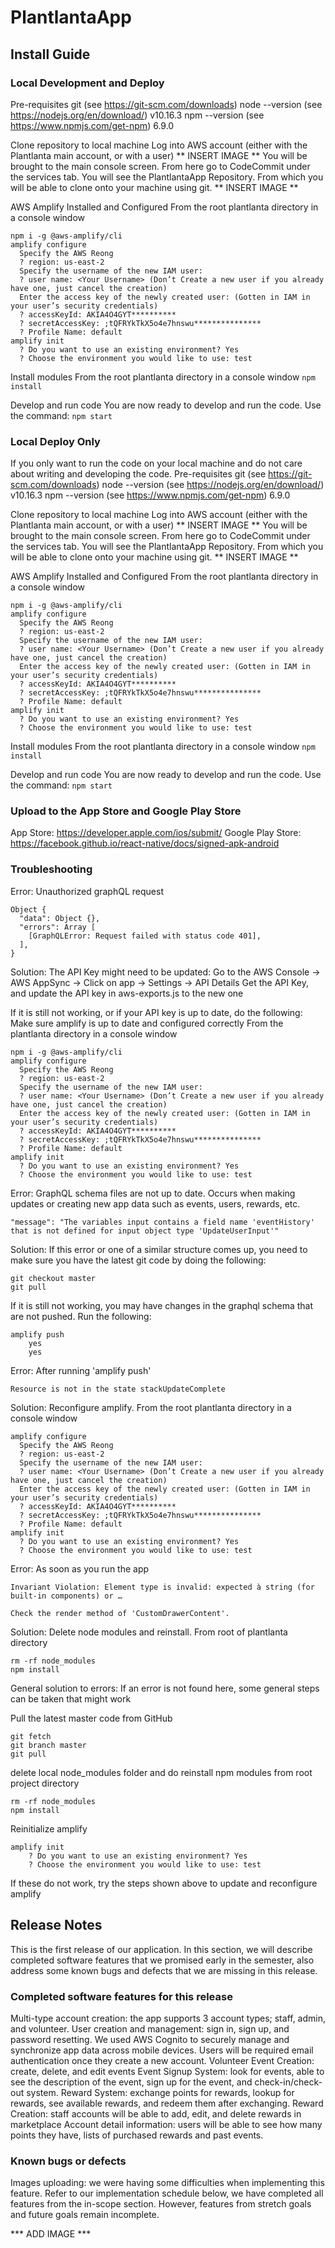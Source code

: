 # PlantlantaApp

## Install Guide

### Local Development and Deploy
Pre-requisites
  git (see https://git-scm.com/downloads)
  node --version (see https://nodejs.org/en/download/)
  v10.16.3
  npm --version (see https://www.npmjs.com/get-npm)
  6.9.0

Clone repository to local machine
  Log into AWS account (either with the Plantlanta main account, or with a user)
  ** INSERT IMAGE **
  You will be brought to the main console screen.
  From here go to CodeCommit under the services tab.
  You will see the PlantlantaApp Repository. From which you will be able to clone onto your machine using git.
  ** INSERT IMAGE **

AWS Amplify Installed and Configured
  From the root plantlanta directory in a console window
  ```
  npm i -g @aws-amplify/cli
  amplify configure
    Specify the AWS Reong
    ? region: us-east-2
    Specify the username of the new IAM user:
    ? user name: <Your Username> (Don’t Create a new user if you already have one, just cancel the creation)
    Enter the access key of the newly created user: (Gotten in IAM in your user’s security credentials)
    ? accessKeyId: AKIA4O4GYT**********
    ? secretAccessKey: ;tQFRYkTkX5o4e7hnswu***************
    ? Profile Name: default
  amplify init
    ? Do you want to use an existing environment? Yes
    ? Choose the environment you would like to use: test
  ```

Install modules
  From the root plantlanta directory in a console window
  ``` npm install ```

Develop and run code
  You are now ready to develop and run the code. Use the command:
  ```npm start```

### Local Deploy Only
If you only want to run the code on your local machine and do not care about writing and developing the code.
Pre-requisites
  git (see https://git-scm.com/downloads)
  node --version (see https://nodejs.org/en/download/)
  v10.16.3
  npm --version (see https://www.npmjs.com/get-npm)
  6.9.0

Clone repository to local machine
  Log into AWS account (either with the Plantlanta main account, or with a user)
  ** INSERT IMAGE **
  You will be brought to the main console screen.
  From here go to CodeCommit under the services tab.
  You will see the PlantlantaApp Repository. From which you will be able to clone onto your machine using git.
  ** INSERT IMAGE **

AWS Amplify Installed and Configured
  From the root plantlanta directory in a console window
  ```
  npm i -g @aws-amplify/cli
  amplify configure
    Specify the AWS Reong
    ? region: us-east-2
    Specify the username of the new IAM user:
    ? user name: <Your Username> (Don’t Create a new user if you already have one, just cancel the creation)
    Enter the access key of the newly created user: (Gotten in IAM in your user’s security credentials)
    ? accessKeyId: AKIA4O4GYT**********
    ? secretAccessKey: ;tQFRYkTkX5o4e7hnswu***************
    ? Profile Name: default
  amplify init
    ? Do you want to use an existing environment? Yes
    ? Choose the environment you would like to use: test
  ```

Install modules
  From the root plantlanta directory in a console window
  ``` npm install ```

Develop and run code
  You are now ready to develop and run the code. Use the command:
  ```npm start```

### Upload to the App Store and Google Play Store
App Store: https://developer.apple.com/ios/submit/
Google Play Store: https://facebook.github.io/react-native/docs/signed-apk-android

### Troubleshooting
Error: Unauthorized graphQL request
```
Object {
  "data": Object {},
  "errors": Array [
    [GraphQLError: Request failed with status code 401],
  ],
}
```

Solution:
  The API Key might need to be updated:
  Go to the AWS Console → AWS AppSync → Click on app → Settings → API Details
  Get the API Key, and update the API key in aws-exports.js to the new one

  If it is still not working, or if your API key is up to date, do the following:
  Make sure amplify is up to date and configured correctly
  From the plantlanta directory in a console window

  ```
  npm i -g @aws-amplify/cli
  amplify configure
    Specify the AWS Reong
    ? region: us-east-2
    Specify the username of the new IAM user:
    ? user name: <Your Username> (Don’t Create a new user if you already have one, just cancel the creation)
    Enter the access key of the newly created user: (Gotten in IAM in your user’s security credentials)
    ? accessKeyId: AKIA4O4GYT**********
    ? secretAccessKey: ;tQFRYkTkX5o4e7hnswu***************
    ? Profile Name: default
  amplify init
    ? Do you want to use an existing environment? Yes
    ? Choose the environment you would like to use: test
  ```
 
Error: GraphQL schema files are not up to date. Occurs when making updates or creating new app data such as events, users, rewards, etc. 
```
"message": "The variables input contains a field name 'eventHistory' that is not defined for input object type 'UpdateUserInput'"
```

Solution:
  If this error or one of a similar structure comes up, you need to make sure you have the latest git code by doing   the following:
  ```
  git checkout master
  git pull
  ```
  If it is still not working, you may have changes in the graphql schema that are not pushed. Run the following:
  ```
  amplify push
      yes
      yes
  ```

Error: After running 'amplify push'
```
Resource is not in the state stackUpdateComplete
```

Solution:
  Reconfigure amplify. From the root plantlanta directory in a console window
  ```
  amplify configure
    Specify the AWS Reong
    ? region: us-east-2
    Specify the username of the new IAM user:
    ? user name: <Your Username> (Don’t Create a new user if you already have one, just cancel the creation)
    Enter the access key of the newly created user: (Gotten in IAM in your user’s security credentials)
    ? accessKeyId: AKIA4O4GYT**********
    ? secretAccessKey: ;tQFRYkTkX5o4e7hnswu***************
    ? Profile Name: default
  amplify init
    ? Do you want to use an existing environment? Yes
    ? Choose the environment you would like to use: test
  ```

Error: As soon as you run the app
```
Invariant Violation: Element type is invalid: expected à string (for built-in components) or …

Check the render method of 'CustomDrawerContent'.
```

Solution:
  Delete node modules and reinstall. From root of plantlanta directory
  ```
  rm -rf node_modules
  npm install
  ```
  
  
General solution to errors:
  If an error is not found here, some general steps can be taken that might work
  
  Pull the latest master code from GitHub
  ```
  git fetch
  git branch master
  git pull
  ```
  
  delete local node_modules folder and do reinstall npm modules
  from root project directory
  ```
  rm -rf node_modules
  npm install
  ```
 
  Reinitialize amplify
  ```
  amplify init
	  ? Do you want to use an existing environment? Yes
	  ? Choose the environment you would like to use: test
  ```
  If these do not work, try the steps shown above to update and reconfigure amplify

## Release Notes
This is the first release of our application. In this section, we will describe completed software features that we promised early in the semester, also address some known bugs and defects that we are missing in this release.

### Completed software features for this release
Multi-type account creation: the app supports 3 account types; staff, admin, and volunteer. 
User creation and management: sign in, sign up, and password resetting. We used AWS Cognito to securely manage and synchronize app data across mobile devices. Users will be required email authentication once they create a new account.
Volunteer Event Creation: create, delete, and edit events 
Event Signup System: look for events, able to see the description of the event, sign up for the event, and check-in/check-out system.
Reward System: exchange points for rewards, lookup for rewards, see available rewards, and redeem them after exchanging. 
Reward Creation: staff accounts will be able to add, edit, and delete rewards in marketplace 
Account detail information: users will be able to see how many points they have, lists of purchased rewards and past events.
### Known bugs or defects
Images uploading: we were having some difficulties when implementing this feature. 
Refer to our implementation schedule below, we have completed all features from the in-scope section. However, features from stretch goals and future goals remain incomplete.

*** ADD IMAGE ***

